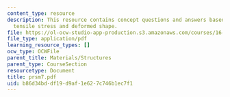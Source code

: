 ```yaml
---
content_type: resource
description: This resource contains concept questions and answers based on maximum
  tensile stress and deformed shape.
file: https://ol-ocw-studio-app-production.s3.amazonaws.com/courses/16-01-unified-engineering-i-ii-iii-iv-fall-2005-spring-2006/b86d34bddf19d9af1e627c746b1ec7f1_prsm7.pdf
file_type: application/pdf
learning_resource_types: []
ocw_type: OCWFile
parent_title: Materials/Structures
parent_type: CourseSection
resourcetype: Document
title: prsm7.pdf
uid: b86d34bd-df19-d9af-1e62-7c746b1ec7f1
---
```

